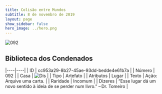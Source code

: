 ```yaml
---
title: Colisão entre Mundos
subtitle: 8 de novembro de 2019
layout: page
show_sidebar: false
hero_image: ../hero.png
---
```


![092](https://cdn.keyforgegame.com/media/card_front/pt/452_092_77HWJJFF2W3M_pt.png)

## Biblioteca dos Condenados

|----|----|
| ID | cc953a29-8b27-45ae-93dd-bedde4e61b7a |
| Número | 092 |
| Casa | ![Dis](https://archonarcana.com/images/thumb/e/e8/Dis.png/22px-Dis.png "Dis") |
| Tipo | Artefato |
| Atributos | Lugar |
| Texto | Ação: Arquive uma carta. |
| Raridade | Incomum |
| Dizeres | “Esse lugar dá um novo sentido à ideia de  se perder num livro.” – Dr. Tomeiro |
